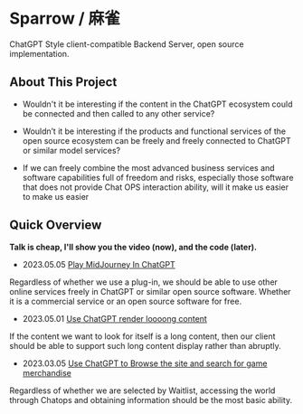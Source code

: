 # Sparrow / 麻雀

ChatGPT Style client-compatible Backend Server, open source implementation.

## About This Project

- Wouldn't it be interesting if the content in the ChatGPT ecosystem could be connected and then called to any other service?

- Wouldn’t it be interesting if the products and functional services of the open source ecosystem can be freely and freely connected to ChatGPT or similar model services?

- If we can freely combine the most advanced business services and software capabilities full of freedom and risks, especially those software that does not provide Chat OPS interaction ability, will it make us easier to make us easier

## Quick Overview

**Talk is cheap, I'll show you the video (now), and the code (later).**

- 2023.05.05 [Play MidJourney In ChatGPT](https://www.zhihu.com/pin/1637642465724325890)

Regardless of whether we use a plug-in, we should be able to use other online services freely in ChatGPT or similar open source software. Whether it is a commercial service or an open source software for free.

- 2023.05.01 [Use ChatGPT render loooong content](https://www.zhihu.com/pin/1636158221214887936)

If the content we want to look for itself is a long content, then our client should be able to support such long content display rather than abruptly.


- 2023.03.05 [Use ChatGPT to Browse the site and search for game merchandise](https://www.zhihu.com/zvideo/1615679760738250752)

Regardless of whether we are selected by Waitlist, accessing the world through Chatops and obtaining information should be the most basic ability.
